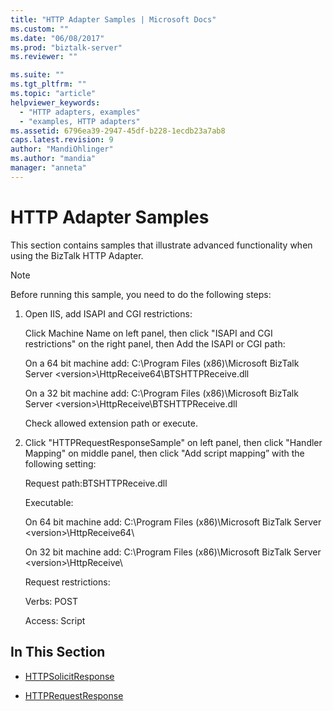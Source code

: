```yaml
---
title: "HTTP Adapter Samples | Microsoft Docs"
ms.custom: ""
ms.date: "06/08/2017"
ms.prod: "biztalk-server"
ms.reviewer: ""

ms.suite: ""
ms.tgt_pltfrm: ""
ms.topic: "article"
helpviewer_keywords: 
  - "HTTP adapters, examples"
  - "examples, HTTP adapters"
ms.assetid: 6796ea39-2947-45df-b228-1ecdb23a7ab8
caps.latest.revision: 9
author: "MandiOhlinger"
ms.author: "mandia"
manager: "anneta"
---
```

# HTTP Adapter Samples
This section contains samples that illustrate advanced functionality when using the BizTalk HTTP Adapter.  
  
> [!NOTE]
>  Before running this sample, you need to do the following steps:  
>   
>  1.  Open IIS, add ISAPI and CGI restrictions:  
>   
>      Click Machine Name on left panel, then click "ISAPI and CGI restrictions" on the right panel, then Add the ISAPI or CGI path:  
>   
>      On a 64 bit machine add:   C:\Program Files (x86)\Microsoft BizTalk Server \<version>\HttpReceive64\BTSHTTPReceive.dll  
>   
>      On a 32 bit machine add:   C:\Program Files (x86)\Microsoft BizTalk Server \<version>\HttpReceive\BTSHTTPReceive.dll  
>   
>      Check allowed extension path or execute.  
> 2.  Click "HTTPRequestResponseSample" on left panel, then click "Handler Mapping" on middle panel, then click "Add script mapping” with the following setting:  
>   
>      Request path:BTSHTTPReceive.dll  
>   
>      Executable:  
>   
>      On 64 bit machine add:   C:\Program Files (x86)\Microsoft BizTalk Server \<version>\HttpReceive64\  
>   
>      On 32 bit machine add:   C:\Program Files (x86)\Microsoft BizTalk Server \<version>\HttpReceive\  
>   
>      Request restrictions:  
>   
>      Verbs: POST  
>   
>      Access: Script  
  
## In This Section  
  
-   [HTTPSolicitResponse](../core/httpsolicitresponse.md)  
  
-   [HTTPRequestResponse](../core/httprequestresponse.md)